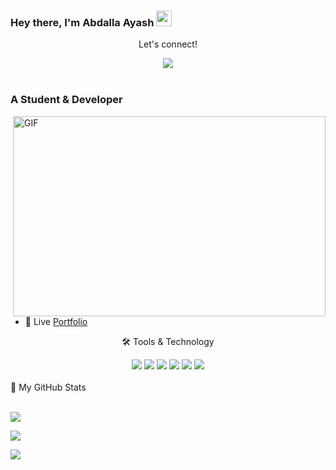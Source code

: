 ### Hey there, I'm  Abdalla Ayash <img src="https://media.giphy.com/media/hvRJCLFzcasrR4ia7z/giphy.gif" height="25px" width="25px">

<div align="center">
<p align="center">Let's connect!</p>


<a href="https://www.linkedin.com/in/abdalla-ayash/">
    <img src="https://img.shields.io/badge/linkedin-%230077B5.svg?&style=for-the-badge&logo=linkedin&logoColor=white" />
</a>



</div>

<br>


### A Student & Developer

<img align="right" alt="GIF" src="code.gif" width="500" height="320" />



- 📄 Live [Portfolio][profile]

<div align="center">
<p align="center">🛠 Tools & Technology</p>

<img src="https://img.shields.io/badge/Flutter-02569B?style=for-the-badge&logo=flutter&logoColor=white" />
<img src="https://img.shields.io/badge/Dart-0175C2?style=for-the-badge&logo=dart&logoColor=white" />
<img src="https://img.shields.io/badge/firebase-ffca28?style=for-the-badge&logo=firebase&logoColor=black" />
<img src="https://img.shields.io/badge/java-FFD43B?style=for-the-badge&logo=python&logoColor=darkgreen" />
<img src="https://img.shields.io/badge/Git-F05032?style=for-the-badge&logo=git&logoColor=white" />
<img src="https://img.shields.io/badge/Adobe%20XD-FF61F6?style=for-the-badge&logo=Adobe%20XD&logoColor=white" />

</div>

<br>

<summary>📝 My GitHub Stats</summary>
<br>

![](https://github-readme-stats.vercel.app/api?username=abdalla3yash&theme=gotham)


![](https://github-readme-stats.vercel.app/api/top-langs?username=abdalla3yash&show_icons=true&locale=en&layout=compact)


![](https://visitor-badge.glitch.me/badge?page_id=abdalla3yash&left_color=green&right_color=red)

[profile]: https://ayash.netlify.app
